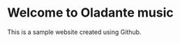 <!DOCTYPE html>
<html lang="en">
<head>
  <meta charset="UTF-8">
  <meta name="viewport" content=width=device-width
</head>
  <body>
    <h1>Welcome to Oladante music</h1>
    <p>This is a sample website created using Github.</p>
  </body>
</html>
